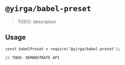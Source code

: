 # `@yirga/babel-preset`

> TODO: description

## Usage

```
const babelPreset = require('@yirga/babel-preset');

// TODO: DEMONSTRATE API
```
